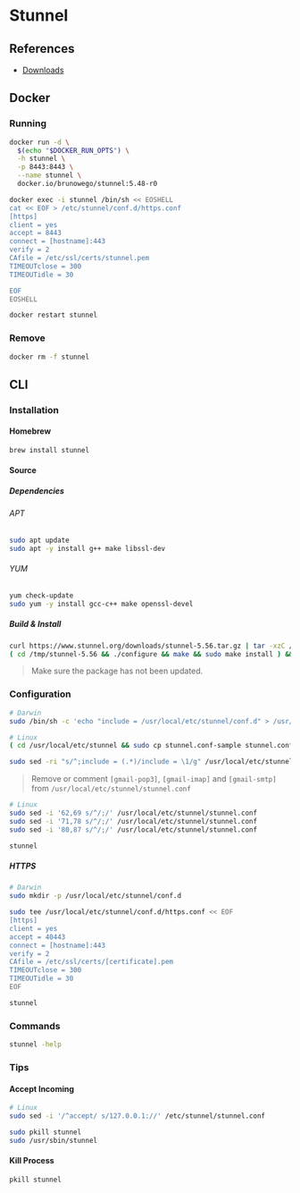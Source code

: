 # Stunnel

## References

- [Downloads](https://www.stunnel.org/downloads.html)

## Docker

### Running

```sh
docker run -d \
  $(echo "$DOCKER_RUN_OPTS") \
  -h stunnel \
  -p 8443:8443 \
  --name stunnel \
  docker.io/brunowego/stunnel:5.48-r0
```

```sh
docker exec -i stunnel /bin/sh << EOSHELL
cat << EOF > /etc/stunnel/conf.d/https.conf
[https]
client = yes
accept = 8443
connect = [hostname]:443
verify = 2
CAfile = /etc/ssl/certs/stunnel.pem
TIMEOUTclose = 300
TIMEOUTidle = 30

EOF
EOSHELL
```

```sh
docker restart stunnel
```

### Remove

```sh
docker rm -f stunnel
```

## CLI

### Installation

#### Homebrew

```sh
brew install stunnel
```

#### Source

##### Dependencies

###### APT

```sh
sudo apt update
sudo apt -y install g++ make libssl-dev
```

###### YUM

```sh
yum check-update
sudo yum -y install gcc-c++ make openssl-devel
```

##### Build & Install

```sh
curl https://www.stunnel.org/downloads/stunnel-5.56.tar.gz | tar -xzC /tmp
( cd /tmp/stunnel-5.56 && ./configure && make && sudo make install ) && rm -r /tmp/stunnel-5.56
```

> Make sure the package has not been updated.

### Configuration

```sh
# Darwin
sudo /bin/sh -c 'echo "include = /usr/local/etc/stunnel/conf.d" > /usr/local/etc/stunnel/stunnel.conf'

# Linux
( cd /usr/local/etc/stunnel && sudo cp stunnel.conf-sample stunnel.conf)

sudo sed -ri "s/^;include = (.*)/include = \1/g" /usr/local/etc/stunnel/stunnel.conf
```

> Remove or comment `[gmail-pop3]`, `[gmail-imap]` and `[gmail-smtp]` from `/usr/local/etc/stunnel/stunnel.conf`

```sh
# Linux
sudo sed -i '62,69 s/^/;/' /usr/local/etc/stunnel/stunnel.conf
sudo sed -i '71,78 s/^/;/' /usr/local/etc/stunnel/stunnel.conf
sudo sed -i '80,87 s/^/;/' /usr/local/etc/stunnel/stunnel.conf
```

```sh
stunnel
```

##### HTTPS

```sh
# Darwin
sudo mkdir -p /usr/local/etc/stunnel/conf.d

sudo tee /usr/local/etc/stunnel/conf.d/https.conf << EOF
[https]
client = yes
accept = 40443
connect = [hostname]:443
verify = 2
CAfile = /etc/ssl/certs/[certificate].pem
TIMEOUTclose = 300
TIMEOUTidle = 30
EOF
```

```sh
stunnel
```

### Commands

```sh
stunnel -help
```

### Tips

#### Accept Incoming

```sh
# Linux
sudo sed -i '/^accept/ s/127.0.0.1://' /etc/stunnel/stunnel.conf

sudo pkill stunnel
sudo /usr/sbin/stunnel
```

#### Kill Process

```sh
pkill stunnel
```
